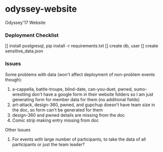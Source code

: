 # odyssey-website
Odyssey'17 Website

### Deployment Checklist

[] install postgresql, pip install -r requirements.txt
[] create db, user
[] create sensitive_data.json

 ### Issues

Some problems with data (won't affect deployment of non-problem events though):
 1. a-cappella, battle-troupe, blind-date, can-you-duet, pwned, sumo-wrestling don't have a google form in their website folders so I am just generating form for member data for them (no additional fields)
 2. art-attack, design-360, pwned, and gupchup doesn't have team size in the doc, so form can't be generated for them
 3. design-360 and pwned details are missing from the doc
 4. Comic strip making entry missing from doc

Other Issues
 1. For events with large number of participants, to take the data of all participants or just the team leader?


